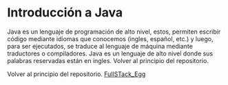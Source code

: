 # Introducción a Java
Java es un lenguaje de programación de alto nivel, estos, permiten escribir código mediante
idiomas que conocemos (ingles, español, etc.) y luego, para ser ejecutados, se traduce al
lenguaje de máquina mediante traductores o compiladores. Java es un lenguaje de alto nivel
donde sus palabras reservadas están en ingles.
Volver al principio del repositorio. 

Volver al principio del repositorio. [FullSTack_Egg](https://github.com/megagringa/FullStack_Egg_Curso)